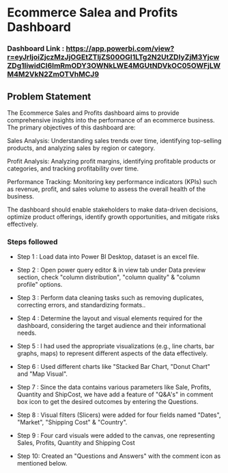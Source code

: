 # Ecommerce Salea and Profits Dashboard

### Dashboard Link : https://app.powerbi.com/view?r=eyJrIjoiZjczMzJjOGEtZTljZS00OGI1LTg2N2UtZDIyZjM3YjcwZDg1IiwidCI6ImRmODY3OWNkLWE4MGUtNDVkOC05OWFjLWM4M2VkN2ZmOTVhMCJ9

## Problem Statement

The Ecommerce Sales and Profits dashboard aims to provide comprehensive insights into the performance of an ecommerce business. The primary objectives of this dashboard are:

Sales Analysis: Understanding sales trends over time, identifying top-selling products, and analyzing sales by region or category.

Profit Analysis: Analyzing profit margins, identifying profitable products or categories, and tracking profitability over time.

Performance Tracking: Monitoring key performance indicators (KPIs) such as revenue, profit, and sales volume to assess the overall health of the business.

The dashboard should enable stakeholders to make data-driven decisions, optimize product offerings, identify growth opportunities, and mitigate risks effectively.


### Steps followed 

- Step 1 : Load data into Power BI Desktop, dataset is an excel file.
- Step 2 : Open power query editor & in view tab under Data preview section, check "column distribution", "column quality" & "column profile" options.
- Step 3 : Perform data cleaning tasks such as removing duplicates, correcting errors, and standardizing formats..
- Step 4 : Determine the layout and visual elements required for the dashboard, considering the target audience and their informational needs.
- Step 5 : I had used the appropriate visualizations (e.g., line charts, bar graphs, maps) to represent different aspects of the data effectively. 
- Step 6 : Used different charts like "Stacked Bar Chart, "Donut Chart" and "Map Visual".
- Step 7 : Since the data contains various parameters like Sale, Profits, Quantity and ShipCost, we have add a feature of "Q&A's" in comment box icon to get the desired outcomes by entering the Questions.
- Step 8 : Visual filters (Slicers) were added for four fields named "Dates", "Market", "Shipping Cost" & "Country".
- Step 9 : Four card visuals were added to the canvas, one representing Sales, Profits, Quantity and Shipping Cost
           
           
- Step 10: Created an "Questions and Answers" with the comment icon as mentioned below.
